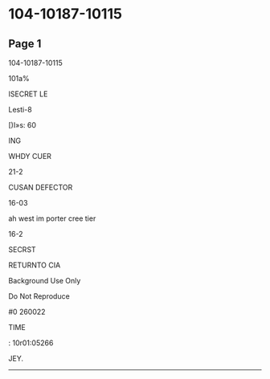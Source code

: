 # 104-10187-10115

## Page 1

104-10187-10115

101a%

ISECRET LE

Lesti-8

[)I»s: 60

ING

WHDY CUER

21-2

CUSAN DEFECTOR

16-03

ah west im porter cree tier

16-2

SECRST

RETURNTO CIA

Background Use Only

Do Not Reproduce

#0 260022

TIME

: 10r01:05266

JEY.

---

